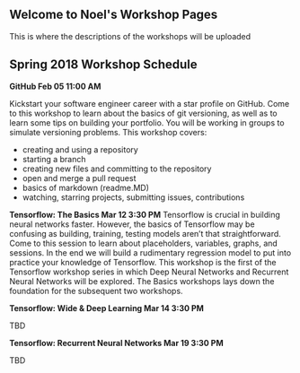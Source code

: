 ## Welcome to Noel's Workshop Pages

This is where the descriptions of the workshops will be uploaded

## Spring 2018 Workshop Schedule

**GitHub
Feb 05 11:00 AM** 

Kickstart your software engineer career with a star profile on GitHub. Come to this workshop to learn about the basics of git versioning, as well as to learn some tips on building your portfolio. You will be working in groups to simulate versioning problems. This workshop covers:
* creating and using a repository
* starting a branch
* creating new files and committing to the repository
* open and merge a pull request
* basics of markdown (readme.MD)
* watching, starring projects, submitting issues, contributions

**Tensorflow: The Basics 
Mar 12 3:30 PM**
Tensorflow is crucial in building neural networks faster. However, the basics of Tensorflow may be confusing as building, training, testing models aren’t that straightforward. Come to this session to learn about placeholders, variables, graphs, and sessions. In the end we will build a rudimentary regression model to put into practice your knowledge of Tensorflow. This workshop is the first of the Tensorflow workshop series in which Deep Neural Networks and Recurrent Neural Networks will be explored. The Basics workshops lays down the foundation for the subsequent two workshops.

**Tensorflow: Wide & Deep Learning
Mar 14 3:30 PM**

TBD

**Tensorflow: Recurrent Neural Networks
Mar 19 3:30 PM**

TBD

